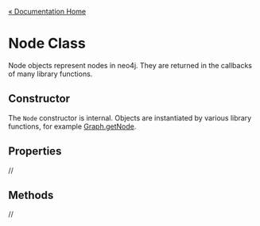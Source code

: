 [« Documentation Home](Documentation.md)

# Node Class

Node objects represent nodes in neo4j. They are returned in the callbacks of many library functions.

## Constructor

The `Node` constructor is internal. Objects are instantiated by various library functions, for example [Graph.getNode](Graph.md#getnode).

## Properties

//

## Methods

//